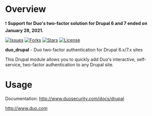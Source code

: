 # Overview
:exclamation: **Support for Duo's two-factor solution for Drupal 6 and 7 ended on January 28, 2021.**

[![Issues](https://img.shields.io/github/issues/duosecurity/duo_drupal)](https://github.com/duosecurity/duo_drupal/issues)
[![Forks](https://img.shields.io/github/forks/duosecurity/duo_drupal)](https://github.com/duosecurity/duo_drupal/network/members)
[![Stars](https://img.shields.io/github/stars/duosecurity/duo_drupal)](https://github.com/duosecurity/duo_drupal/stargazers)
[![License](https://img.shields.io/badge/License-View%20License-orange)](https://github.com/duosecurity/duo_drupal/blob/master/LICENSE)

**duo_drupal** - Duo two-factor authentication for Drupal 6.x/7.x sites

This Drupal module allows you to quickly add Duo's interactive, self-service, two-factor authentication to any Drupal site.

# Usage

Documentation: <http://www.duosecurity.com/docs/drupal>

<http://www.duo.com>
